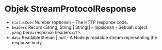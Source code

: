 # Objek StreamProtocolResponse

* `statusCode` Number (optional) - The HTTP response code.
* `headers` Record<String, String | String[]> (opsional) - Sebuah object yang berisi response headers</1>.
* `data` ReadableStream | null - A Node.js readable stream representing the response body.
